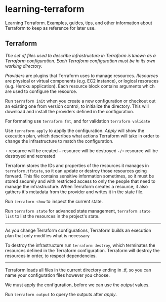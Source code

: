 # learning-terraform
Learning Terraform. Examples, guides, tips, and other information about Terraform to keep as reference for later use.

## Terraform

_The set of files used to describe infrastructure in Terraform is known as a Terraform configuration._
_Each Terraform configuration must be in its own working directory._

*Providers* are plugins that Terraform uses to manage resources.
*Resources* are physical or virtual components (e.g. EC2 instance), or logical resoruces (e.g. Heroku application). Each resource block contains arguments which are used to configure the resource.

Run ```terraform init``` when you create a new configuration or checkout out an existing one from version control, to initialize the directory.
This will download and install the providers defined in the configuration.

For formating use ```terraform fmt```, and for validation ```terraform validate```

Use ```terraform apply``` to applly the configuration.
_Apply_ will show the execution plan, which describes what actions Terraform will take in order to change the infrastructure to match the configuration.


```+``` resource will be created
```-``` resource will be destroyed
```-/+``` resource will be destroyed and recreated

Terraform stores the IDs and properties of the resources it manages in ```terraform.tfstate```, so it can update or destroy those resources going forward.
This file contains sensitive information sometimes, so it must be stored securely and with restricted access to only the people that need to manage the infrastructure.
When Terraform creates a resource, it also gathers it's metadata from the provider and writes it in the state file.

Run ```terraform show``` to inspect the current state.

Run ```terraform state``` for advanced state management, ```terraform state list``` to list the resources in the project's state.

---

As you change Terraform configurations, Terraform builds an execution plan that only modifies what is necessary

To destroy the infrastructure run ```terraform destroy```, which terminates the resources defined in the Terraform configuration.
Terraform will destroy the resources in order, to respect dependencies.

---

Terraform loads all files in the current directory ending in .tf, so you can name your configuration files however you choose.

We must apply the configuration, before we can use the _output_ values.

Run ```terraform output``` to query the outputs after _apply_.